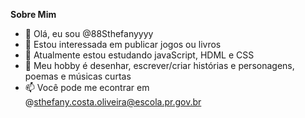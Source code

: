 **Sobre Mim**

- 👋 Olá, eu sou @88Sthefanyyyy
- 👀 Estou interessada em publicar jogos ou livros
- 🌱 Atualmente estou estudando javaScript, HDML e CSS
- 💞️ Meu hobby é desenhar, escrever/criar histórias e personagens, poemas e músicas curtas
- 📫 Você pode me econtrar em @sthefany.costa.oliveira@escola.pr.gov.br
